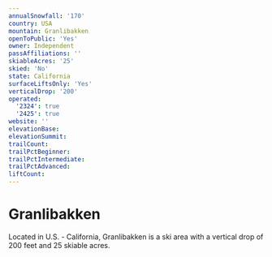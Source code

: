 ```yaml
---
annualSnowfall: '170'
country: USA
mountain: Granlibakken
openToPublic: 'Yes'
owner: Independent
passAffiliations: ''
skiableAcres: '25'
skied: 'No'
state: California
surfaceLiftsOnly: 'Yes'
verticalDrop: '200'
operated:
  '2324': true
  '2425': true
website: ''
elevationBase:
elevationSummit:
trailCount:
trailPctBeginner:
trailPctIntermediate:
trailPctAdvanced:
liftCount:
---
```



# Granlibakken

Located in U.S. - California, Granlibakken is a ski area with a vertical drop of 200 feet and 25 skiable acres.
